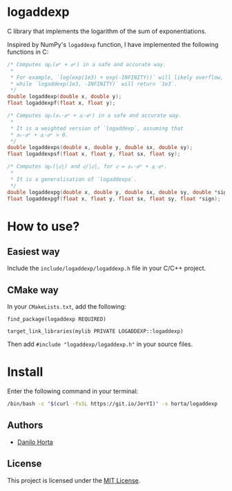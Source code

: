 # logaddexp

C library that implements the logarithm of the sum of exponentiations.

Inspired by NumPy's `logaddexp` function, I have implemented the
following functions in C:

```c
/* Computes ㏒ₑ(𝑒ˣ + 𝑒ʸ) in a safe and accurate way.
 *
 * For example, `log(exp(1e3) + exp(-INFINITY))` will likely overflow,
 * while `logaddexp(1e3, -INFINITY)` will return `1e3`.
 */
double logaddexp(double x, double y);
float logaddexpf(float x, float y);

/* Computes ㏒ₑ(𝑠ₓ⋅𝑒ˣ + 𝑠ᵧ⋅𝑒ʸ) in a safe and accurate way.
 *
 * It is a weighted version of `logaddexp`, assuming that
 * 𝑠ₓ⋅𝑒ˣ + 𝑠ᵧ⋅𝑒ʸ > 0.
 */
double logaddexps(double x, double y, double sx, double sy);
float logaddexpsf(float x, float y, float sx, float sy);

/* Computes ㏒ₑ(|𝑐|) and 𝑐/|𝑐|, for 𝑐 = 𝑠ₓ⋅𝑒ˣ + 𝑠ᵧ⋅𝑒ʸ.
 *
 * It is a generalisation of `logaddexps`.
 */
double logaddexpg(double x, double y, double sx, double sy, double *sign);
float logaddexpgf(float x, float y, float sx, float sy, float *sign);
```

# How to use?

## Easiest way

Include the `include/logaddexp/logaddexp.h` file in your C/C++ project.

## CMake way

In your `CMakeLists.txt`, add the following:

```
find_package(logaddexp REQUIRED)

target_link_libraries(mylib PRIVATE LOGADDEXP::logaddexp)
```

Then add `#include "logaddexp/logaddexp.h"` in your source files.

# Install

Enter the following command in your terminal:

```bash
/bin/bash -c "$(curl -fsSL https://git.io/JerYI)" -s horta/logaddexp
```

## Authors

* [Danilo Horta](https://github.com/horta)

## License

This project is licensed under the [MIT License](https://raw.githubusercontent.com/horta/logaddexp/master/LICENSE.md).
